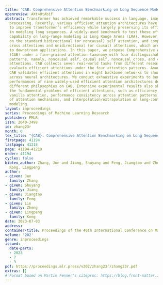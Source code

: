```yaml
---
title: 'CAB: Comprehensive Attention Benchmarking on Long Sequence Modeling'
openreview: AXt40tAbif
abstract: Transformer has achieved remarkable success in language, image, and speech
  processing. Recently, various efficient attention architectures have been proposed
  to improve transformer’s efficiency while largely preserving its efficacy, especially
  in modeling long sequences. A widely-used benchmark to test these efficient methods’
  capability on long-range modeling is Long Range Arena (LRA). However, LRA only focuses
  on the standard bidirectional (or noncausal) self attention, and completely ignores
  cross attentions and unidirectional (or causal) attentions, which are equally important
  to downstream applications. In this paper, we propose Comprehensive Attention Benchmark
  (CAB) under a fine-grained attention taxonomy with four distinguishable attention
  patterns, namely, noncausal self, causal self, noncausal cross, and causal cross
  attentions. CAB collects seven real-world tasks from different research areas to
  evaluate efficient attentions under the four attention patterns. Among these tasks,
  CAB validates efficient attentions in eight backbone networks to show their generalization
  across neural architectures. We conduct exhaustive experiments to benchmark the
  performances of nine widely-used efficient attention architectures designed with
  different philosophies on CAB. Extensive experimental results also shed light on
  the fundamental problems of efficient attentions, such as efficiency length against
  vanilla attention, performance consistency across attention patterns, the benefit
  of attention mechanisms, and interpolation/extrapolation on long-context language
  modeling.
layout: inproceedings
series: Proceedings of Machine Learning Research
publisher: PMLR
issn: 2640-3498
id: zhang23r
month: 0
tex_title: "{CAB}: Comprehensive Attention Benchmarking on Long Sequence Modeling"
firstpage: 41194
lastpage: 41218
page: 41194-41218
order: 41194
cycles: false
bibtex_author: Zhang, Jun and Jiang, Shuyang and Feng, Jiangtao and Zheng, Lin and
  Kong, Lingpeng
author:
- given: Jun
  family: Zhang
- given: Shuyang
  family: Jiang
- given: Jiangtao
  family: Feng
- given: Lin
  family: Zheng
- given: Lingpeng
  family: Kong
date: 2023-07-03
address: 
container-title: Proceedings of the 40th International Conference on Machine Learning
volume: '202'
genre: inproceedings
issued:
  date-parts:
  - 2023
  - 7
  - 3
pdf: https://proceedings.mlr.press/v202/zhang23r/zhang23r.pdf
extras: []
# Format based on Martin Fenner's citeproc: https://blog.front-matter.io/posts/citeproc-yaml-for-bibliographies/
---
```


